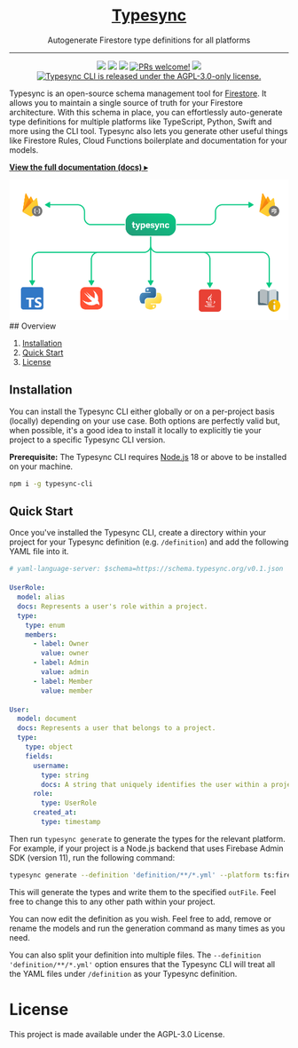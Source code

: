 <h1 align="center">
  <a href="https://docs.typesync.org">
    Typesync
  </a>
</h1>

<p align="center">
    Autogenerate Firestore type definitions for all platforms
</p>

---

<p align="center">
    <a href="https://npmjs.com/package/typesync-cli" alt="Latest version">
        <img src="https://img.shields.io/npm/v/typesync-cli?label=latest" /></a>
    <a href="https://app.circleci.com/pipelines/github/kafkas/typesync" alt="Build status">
        <img src="https://circleci.com/gh/kafkas/typesync.svg?style=shield" /></a>
    <a href="https://github.com/kafkas/typesync/pulls" alt="Activity">
        <img src="https://img.shields.io/github/commit-activity/m/kafkas/typesync" /></a>
    <a href="https://github.com/kafkas/typesync">
      <img src="https://img.shields.io/badge/PRs-welcome-brightgreen.svg" alt="PRs welcome!" /></a>
    <a href="https://www.npmjs.com/package/typesync-cli" alt="NPM unpacked size">
        <img src="https://img.shields.io/npm/unpacked-size/typesync-cli" /></a>
    <a href="https://github.com/kafkas/typesync/blob/main/LICENSE">
      <img src="https://img.shields.io/badge/License-AGPL%20v3-blue.svg" alt="Typesync CLI is released under the AGPL-3.0-only license." /></a>
</p>

Typesync is an open-source schema management tool for [Firestore](https://cloud.google.com/firestore). It allows you to maintain a single source of truth for your Firestore architecture. With this schema in place, you can effortlessly auto-generate type definitions for multiple platforms like TypeScript, Python, Swift and more using the CLI tool. Typesync also lets you generate other useful things like Firestore Rules, Cloud Functions boilerplate and documentation for your models.

[**View the full documentation (docs) ▸**](https://docs.typesync.org)

<div align="center">
  <img src="images/architecture4.png" width="600px" alt="header" />
</div>
## Overview

1. [Installation](#Installation)
1. [Quick Start](#Quick-Start)
1. [License](#License)

## Installation

You can install the Typesync CLI either globally or on a per-project basis (locally) depending on your use case. Both options are perfectly valid but, when possible, it's a good idea to install it locally to explicitly tie your project to a specific Typesync CLI version.

**Prerequisite:** The Typesync CLI requires [Node.js](https://nodejs.org) 18 or above to be installed on your machine.

```bash
npm i -g typesync-cli
```

## Quick Start

Once you've installed the Typesync CLI, create a directory within your project for your Typesync definition (e.g. `/definition`) and add the following YAML file into it.

```yaml models.yml
# yaml-language-server: $schema=https://schema.typesync.org/v0.1.json

UserRole:
  model: alias
  docs: Represents a user's role within a project.
  type:
    type: enum
    members:
      - label: Owner
        value: owner
      - label: Admin
        value: admin
      - label: Member
        value: member

User:
  model: document
  docs: Represents a user that belongs to a project.
  type:
    type: object
    fields:
      username:
        type: string
        docs: A string that uniquely identifies the user within a project.
      role:
        type: UserRole
      created_at:
        type: timestamp
```

Then run `typesync generate` to generate the types for the relevant platform. For example, if your project is a Node.js backend that uses Firebase Admin SDK (version 11), run the following command:

```bash
typesync generate --definition 'definition/**/*.yml' --platform ts:firebase-admin:11 --outFile models.ts
```

This will generate the types and write them to the specified `outFile`. Feel free to change this to any other path within your project.

You can now edit the definition as you wish. Feel free to add, remove or rename the models and run the generation command as many times as you need.

You can also split your definition into multiple files. The `--definition 'definition/**/*.yml'` option ensures that the Typesync CLI will treat all the YAML files under `/definition` as your Typesync definition.

# License

This project is made available under the AGPL-3.0 License.
